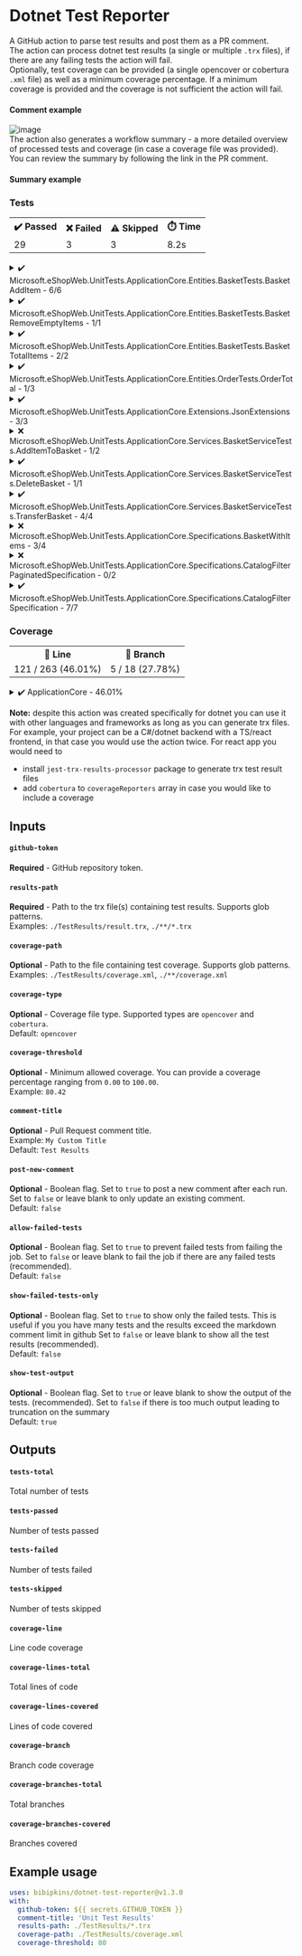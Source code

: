 # Dotnet Test Reporter
A GitHub action to parse test results and post them as a PR comment.
<br/>The action can process dotnet test results (a single or multiple `.trx` files), if there are any failing tests the action will fail.
<br/>Optionally, test coverage can be provided (a single opencover or cobertura `.xml` file) as well as a minimum coverage percentage.
If a minimum coverage is provided and the coverage is not sufficient the action will fail.
#### Comment example
![image](https://user-images.githubusercontent.com/16402446/209407863-2c0d0b3a-99e6-4489-8e1d-a2308102634f.png)
<br/>The action also generates a workflow summary - a more detailed overview of processed tests and coverage (in case a coverage file was provided). You can review the summary by following the link in the PR comment.
#### Summary example
<h3>Tests</h3><table role="table"><tbody><tr><th>✔️ Passed</th><th>❌ Failed</th><th>⚠️ Skipped</th><th>⏱️ Time</th></tr><tr><td>29</td><td>3</td><td>3</td><td>8.2s</td></tr></tbody></table><details><summary>✔️ Microsoft.eShopWeb.UnitTests.ApplicationCore.Entities.BasketTests.BasketAddItem - 6/6</summary><br/><table role="table"><tbody><tr><th>Result</th><th>Test</th></tr><tr><td align="center">✔️</td><td>AddsBasketItemIfNotPresent</td></tr><tr><td align="center">✔️</td><td>CantAddItemWithNegativeQuantity</td></tr><tr><td align="center">✔️</td><td>CantModifyQuantityToNegativeNumber</td></tr><tr><td align="center">✔️</td><td>DefaultsToQuantityOfOne</td></tr><tr><td align="center">✔️</td><td>IncrementsQuantityOfItemIfPresent</td></tr><tr><td align="center">✔️</td><td>KeepsOriginalUnitPriceIfMoreItemsAdded</td></tr></tbody></table></details><details><summary>✔️ Microsoft.eShopWeb.UnitTests.ApplicationCore.Entities.BasketTests.BasketRemoveEmptyItems - 1/1</summary><br/><table role="table"><tbody><tr><th>Result</th><th>Test</th></tr><tr><td align="center">✔️</td><td>RemovesEmptyBasketItems</td></tr></tbody></table></details><details><summary>✔️ Microsoft.eShopWeb.UnitTests.ApplicationCore.Entities.BasketTests.BasketTotalItems - 2/2</summary><br/><table role="table"><tbody><tr><th>Result</th><th>Test</th></tr><tr><td align="center">✔️</td><td>ReturnsTotalQuantityWithMultipleItems</td></tr><tr><td align="center">✔️</td><td>ReturnsTotalQuantityWithOneItem</td></tr></tbody></table></details><details><summary>✔️ Microsoft.eShopWeb.UnitTests.ApplicationCore.Entities.OrderTests.OrderTotal - 1/3</summary><br/><table role="table"><tbody><tr><th>Result</th><th>Test</th><th>Output</th></tr><tr><td align="center">⚠️</td><td>IsCorrectGiven1Item</td><td>Skipped test 1</td></tr><tr><td align="center">⚠️</td><td>IsCorrectGiven3Items</td><td>Skipped test 2</td></tr><tr><td align="center">✔️</td><td>IsZeroForNewOrder</td><td></td></tr></tbody></table></details><details><summary>✔️ Microsoft.eShopWeb.UnitTests.ApplicationCore.Extensions.JsonExtensions - 3/3</summary><br/><table role="table"><tbody><tr><th>Result</th><th>Test</th></tr><tr><td align="center">✔️</td><td>CorrectlyDeserializesJson(json: "{ \"id\": 3124, \"name\": \"Test Value 1\" }", expectedId: 3124, expectedName: "Test Value 1")</td></tr><tr><td align="center">✔️</td><td>CorrectlyDeserializesJson(json: "{ \"id\": 9, \"name\": \"Another test\" }", expectedId: 9, expectedName: "Another test")</td></tr><tr><td align="center">✔️</td><td>CorrectlySerializesAndDeserializesObject</td></tr></tbody></table></details><details><summary>❌ Microsoft.eShopWeb.UnitTests.ApplicationCore.Services.BasketServiceTests.AddItemToBasket - 1/2</summary><br/><table role="table"><tbody><tr><th>Result</th><th>Test</th><th>Output</th></tr><tr><td align="center">❌</td><td>InvokesBasketRepositoryGetBySpecAsyncOnce</td><td><b>Error Message</b><br/>Assert.Fail(): Failed test 1<br/><br/><b>Stack Trace</b><br/>   at Microsoft.eShopWeb.UnitTests.ApplicationCore.Services.BasketServiceTests.AddItemToBasket.InvokesBasketRepositoryGetBySpecAsyncOnce() in C:\Users\testuser\Files\Projects\eShopOnWeb\tests\UnitTests\ApplicationCore\Services\BasketServiceTests\AddItemToBasket.cs:line 20
--- End of stack trace from previous location ---</td></tr><tr><td align="center">✔️</td><td>InvokesBasketRepositoryUpdateAsyncOnce</td><td></td></tr></tbody></table></details><details><summary>✔️ Microsoft.eShopWeb.UnitTests.ApplicationCore.Services.BasketServiceTests.DeleteBasket - 1/1</summary><br/><table role="table"><tbody><tr><th>Result</th><th>Test</th></tr><tr><td align="center">✔️</td><td>ShouldInvokeBasketRepositoryDeleteAsyncOnce</td></tr></tbody></table></details><details><summary>✔️ Microsoft.eShopWeb.UnitTests.ApplicationCore.Services.BasketServiceTests.TransferBasket - 4/4</summary><br/><table role="table"><tbody><tr><th>Result</th><th>Test</th></tr><tr><td align="center">✔️</td><td>CreatesNewUserBasketIfNotExists</td></tr><tr><td align="center">✔️</td><td>InvokesBasketRepositoryFirstOrDefaultAsyncOnceIfAnonymousBasketNotExists</td></tr><tr><td align="center">✔️</td><td>RemovesAnonymousBasketAfterUpdatingUserBasket</td></tr><tr><td align="center">✔️</td><td>TransferAnonymousBasketItemsWhilePreservingExistingUserBasketItems</td></tr></tbody></table></details><details><summary>❌ Microsoft.eShopWeb.UnitTests.ApplicationCore.Specifications.BasketWithItems - 3/4</summary><br/><table role="table"><tbody><tr><th>Result</th><th>Test</th><th>Output</th></tr><tr><td align="center">❌</td><td>MatchesBasketWithGivenBasketId</td><td><b>Error Message</b><br/>System.Exception : Test exception<br/><br/><b>Stack Trace</b><br/>   at Microsoft.eShopWeb.UnitTests.ApplicationCore.Specifications.BasketWithItems.MatchesBasketWithGivenBasketId() in C:\Users\testuser\Files\Projects\eShopOnWeb\tests\UnitTests\ApplicationCore\Specifications\BasketWithItemsSpecification.cs:line 24</td></tr><tr><td align="center">✔️</td><td>MatchesBasketWithGivenBuyerId</td><td></td></tr><tr><td align="center">✔️</td><td>MatchesNoBasketsIfBasketIdNotPresent</td><td></td></tr><tr><td align="center">✔️</td><td>MatchesNoBasketsIfBuyerIdNotPresent</td><td></td></tr></tbody></table></details><details><summary>❌ Microsoft.eShopWeb.UnitTests.ApplicationCore.Specifications.CatalogFilterPaginatedSpecification - 0/2</summary><br/><table role="table"><tbody><tr><th>Result</th><th>Test</th><th>Output</th></tr><tr><td align="center">⚠️</td><td>Returns2CatalogItemsWithSameBrandAndTypeId</td><td>Skipped test 3</td></tr><tr><td align="center">❌</td><td>ReturnsAllCatalogItems</td><td><b>Error Message</b><br/>Assert.Fail(): Failed test 2<br/><br/><b>Stack Trace</b><br/>   at Microsoft.eShopWeb.UnitTests.ApplicationCore.Specifications.CatalogFilterPaginatedSpecification.ReturnsAllCatalogItems() in C:\Users\testuser\Files\Projects\eShopOnWeb\tests\UnitTests\ApplicationCore\Specifications\CatalogFilterPaginatedSpecification.cs:line 11</td></tr></tbody></table></details><details><summary>✔️ Microsoft.eShopWeb.UnitTests.ApplicationCore.Specifications.CatalogFilterSpecification - 7/7</summary><br/><table role="table"><tbody><tr><th>Result</th><th>Test</th></tr><tr><td align="center">✔️</td><td>MatchesExpectedNumberOfItems(brandId: 1, typeId: 3, expectedCount: 1)</td></tr><tr><td align="center">✔️</td><td>MatchesExpectedNumberOfItems(brandId: 1, typeId: null, expectedCount: 3)</td></tr><tr><td align="center">✔️</td><td>MatchesExpectedNumberOfItems(brandId: 2, typeId: 3, expectedCount: 0)</td></tr><tr><td align="center">✔️</td><td>MatchesExpectedNumberOfItems(brandId: 2, typeId: null, expectedCount: 2)</td></tr><tr><td align="center">✔️</td><td>MatchesExpectedNumberOfItems(brandId: null, typeId: 1, expectedCount: 2)</td></tr><tr><td align="center">✔️</td><td>MatchesExpectedNumberOfItems(brandId: null, typeId: 3, expectedCount: 1)</td></tr><tr><td align="center">✔️</td><td>MatchesExpectedNumberOfItems(brandId: null, typeId: null, expectedCount: 5)</td></tr></tbody></table></details><h3>Coverage</h3><table role="table"><tbody><tr><th>📏 Line</th><th>🌿 Branch</th></tr><tr><td>121 / 263 (46.01%)</td><td>5 / 18 (27.78%)</td></tr></tbody></table><details><summary>✔️ ApplicationCore - 46.01%</summary><br/><table role="table"><tbody><tr><th>File</th><th>Total</th><th>Line</th><th>Branch</th><th>Lines to Cover</th></tr><tr><td>CatalogSettings.cs</td><td align="center">0 / 1</td><td align="center">0%</td><td align="center">100%</td><td>5</td></tr><tr><td>Entities\BaseEntity.cs</td><td align="center">1 / 1</td><td align="center">100%</td><td align="center">100%</td><td></td></tr><tr><td>Entities\BasketAggregate\Basket.cs</td><td align="center">18 / 19</td><td align="center">94.74%</td><td align="center">100%</td><td>9</td></tr><tr><td>Entities\BasketAggregate\BasketItem.cs</td><td align="center">3 / 4</td><td align="center">75%</td><td align="center">100%</td><td>8</td></tr><tr><td>Entities\BuyerAggregate\Buyer.cs</td><td align="center">0 / 11</td><td align="center">0%</td><td align="center">100%</td><td>9, 11, 13, 15, 16, 18, 20-24</td></tr><tr><td>Entities\BuyerAggregate\PaymentMethod.cs</td><td align="center">0 / 3</td><td align="center">0%</td><td align="center">100%</td><td>5-7</td></tr><tr><td>Entities\CatalogBrand.cs</td><td align="center">0 / 1</td><td align="center">0%</td><td align="center">100%</td><td>7</td></tr><tr><td>Entities\CatalogItem.cs</td><td align="center">2 / 8</td><td align="center">25%</td><td align="center">100%</td><td>7-10, 12, 14</td></tr><tr><td>Entities\CatalogType.cs</td><td align="center">0 / 1</td><td align="center">0%</td><td align="center">100%</td><td>7</td></tr><tr><td>Entities\OrderAggregate\Address.cs</td><td align="center">13 / 14</td><td align="center">92.86%</td><td align="center">100%</td><td>17</td></tr><tr><td>Entities\OrderAggregate\CatalogItemOrdered.cs</td><td align="center">12 / 15</td><td align="center">80%</td><td align="center">100%</td><td>22, 23, 25</td></tr><tr><td>Entities\OrderAggregate\Order.cs</td><td align="center">21 / 25</td><td align="center">84%</td><td align="center">100%</td><td>10, 11, 13, 40</td></tr><tr><td>Entities\OrderAggregate\OrderItem.cs</td><td align="center">9 / 12</td><td align="center">75%</td><td align="center">100%</td><td>10, 11, 13</td></tr><tr><td>Exceptions\BasketNotFoundException.cs</td><td align="center">3 / 12</td><td align="center">25%</td><td align="center">100%</td><td>11-13, 15-17, 19-21</td></tr><tr><td>Exceptions\GuardExtensions.cs</td><td align="center">3 / 4</td><td align="center">75%</td><td align="center">50%</td><td>12</td></tr><tr><td>Services\BasketService.cs</td><td align="center">17 / 51</td><td align="center">33.33%</td><td align="center">0%</td><td>24, 25, 27, 29, 30, 39-46, 48-51, 58-68, 74-79</td></tr><tr><td>Services\OrderService.cs</td><td align="center">0 / 22</td><td align="center">0%</td><td align="center">0%</td><td>17-24, 27-38, 40, 41</td></tr><tr><td>Services\UriComposer.cs</td><td align="center">0 / 4</td><td align="center">0%</td><td align="center">100%</td><td>9, 12-14</td></tr><tr><td>Specifications\BaseSpecification.cs</td><td align="center">11 / 33</td><td align="center">33.33%</td><td align="center">100%</td><td>17-19, 21, 22, 30-32, 34-38, 40-42, 44-46, 50-52</td></tr><tr><td>Specifications\BasketWithItemsSpecification.cs</td><td align="center">4 / 8</td><td align="center">50%</td><td align="center">100%</td><td>13-16</td></tr><tr><td>Specifications\CatalogFilterPaginatedSpecification.cs</td><td align="center">0 / 5</td><td align="center">0%</td><td align="center">100%</td><td>8-12</td></tr><tr><td>Specifications\CatalogFilterSpecification.cs</td><td align="center">4 / 4</td><td align="center">100%</td><td align="center">100%</td><td></td></tr><tr><td>Specifications\CustomerOrdersWithItemsSpecification.cs</td><td align="center">0 / 5</td><td align="center">0%</td><td align="center">100%</td><td>8-12</td></tr></tbody></table></details>

<b>Note:</b> despite this action was created specifically for dotnet you can use it with other languages and frameworks as long as you can generate trx files. For example, your project can be a C#/dotnet backend with a TS/react frontend, in that case you would use the action twice. For react app you would need to 
- install `jest-trx-results-processor` package to generate trx test result files 
- add `cobertura` to `coverageReporters` array in case you would like to include a coverage

## Inputs

#### `github-token`
**Required** - GitHub repository token.

#### `results-path`
**Required** - Path to the trx file(s) containing test results. Supports glob patterns.
<br/>Examples: `./TestResults/result.trx`, `./**/*.trx`

#### `coverage-path`
**Optional** - Path to the file containing test coverage. Supports glob patterns.
<br/>Examples: `./TestResults/coverage.xml`, `./**/coverage.xml`

#### `coverage-type`
**Optional** - Coverage file type. Supported types are `opencover` and `cobertura`.
<br/>Default: `opencover`

#### `coverage-threshold`
**Optional** - Minimum allowed coverage. You can provide a coverage percentage ranging from `0.00` to `100.00`.
<br/>Example: `80.42`

#### `comment-title`
**Optional** - Pull Request comment title.
<br/>Example: `My Custom Title`
<br/>Default: `Test Results`

#### `post-new-comment`
**Optional** - Boolean flag. 
Set to `true` to post a new comment after each run. 
Set to `false` or leave blank to only update an existing comment.
<br/>Default: `false`

#### `allow-failed-tests`
**Optional** - Boolean flag. 
Set to `true` to prevent failed tests from failing the job.
Set to `false` or leave blank to fail the job if there are any failed tests (recommended).
<br/>Default: `false`

#### `show-failed-tests-only`
**Optional** - Boolean flag. 
Set to `true` to show only the failed tests. This is useful if you you have many tests and the results exceed the markdown comment limit in github
Set to `false` or leave blank to show all the test results (recommended).
<br/>Default: `false`

#### `show-test-output`
**Optional** - Boolean flag. 
Set to `true` or leave blank to show the output of the tests. (recommended).
Set to `false` if there is too much output leading to truncation on the summary
<br/>Default: `true`
## Outputs

#### `tests-total`
Total number of tests

#### `tests-passed`
Number of tests passed

#### `tests-failed`
Number of tests failed

#### `tests-skipped`
Number of tests skipped

#### `coverage-line`
Line code coverage

#### `coverage-lines-total`
Total lines of code

#### `coverage-lines-covered`
Lines of code covered

#### `coverage-branch`
Branch code coverage

#### `coverage-branches-total`
Total branches

#### `coverage-branches-covered`
Branches covered

## Example usage

```yaml
uses: bibipkins/dotnet-test-reporter@v1.3.0
with:
  github-token: ${{ secrets.GITHUB_TOKEN }}
  comment-title: 'Unit Test Results'
  results-path: ./TestResults/*.trx
  coverage-path: ./TestResults/coverage.xml
  coverage-threshold: 80
```
